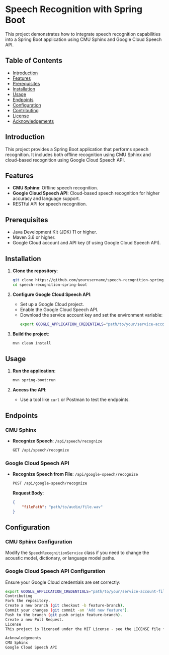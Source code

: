 # Speech Recognition with Spring Boot

This project demonstrates how to integrate speech recognition capabilities into a Spring Boot application using CMU Sphinx and Google Cloud Speech API.

## Table of Contents
- [Introduction](#introduction)
- [Features](#features)
- [Prerequisites](#prerequisites)
- [Installation](#installation)
- [Usage](#usage)
- [Endpoints](#endpoints)
- [Configuration](#configuration)
- [Contributing](#contributing)
- [License](#license)
- [Acknowledgements](#acknowledgements)

## Introduction

This project provides a Spring Boot application that performs speech recognition. It includes both offline recognition using CMU Sphinx and cloud-based recognition using Google Cloud Speech API.

## Features

- **CMU Sphinx**: Offline speech recognition.
- **Google Cloud Speech API**: Cloud-based speech recognition for higher accuracy and language support.
- RESTful API for speech recognition.

## Prerequisites

- Java Development Kit (JDK) 11 or higher.
- Maven 3.6 or higher.
- Google Cloud account and API key (if using Google Cloud Speech API).

## Installation

1. **Clone the repository**:
    ```bash
    git clone https://github.com/yourusername/speech-recognition-spring-boot.git
    cd speech-recognition-spring-boot
    ```

2. **Configure Google Cloud Speech API**:
    - Set up a Google Cloud project.
    - Enable the Google Cloud Speech API.
    - Download the service account key and set the environment variable:
        ```bash
        export GOOGLE_APPLICATION_CREDENTIALS="path/to/your/service-account-file.json"
        ```

3. **Build the project**:
    ```bash
    mvn clean install
    ```

## Usage

1. **Run the application**:
    ```bash
    mvn spring-boot:run
    ```

2. **Access the API**:
    - Use a tool like `curl` or Postman to test the endpoints.

## Endpoints

### CMU Sphinx

- **Recognize Speech**: `/api/speech/recognize`
    ```bash
    GET /api/speech/recognize
    ```

### Google Cloud Speech API

- **Recognize Speech from File**: `/api/google-speech/recognize`
    ```bash
    POST /api/google-speech/recognize
    ```

    **Request Body**:
    ```json
    {
        "filePath": "path/to/audio/file.wav"
    }
    ```

## Configuration

### CMU Sphinx Configuration

Modify the `SpeechRecognitionService` class if you need to change the acoustic model, dictionary, or language model paths.

### Google Cloud Speech API Configuration

Ensure your Google Cloud credentials are set correctly:
```bash
export GOOGLE_APPLICATION_CREDENTIALS="path/to/your/service-account-file.json"
Contributing
Fork the repository.
Create a new branch (git checkout -b feature-branch).
Commit your changes (git commit -am 'Add new feature').
Push to the branch (git push origin feature-branch).
Create a new Pull Request.
License
This project is licensed under the MIT License - see the LICENSE file for details.

Acknowledgements
CMU Sphinx
Google Cloud Speech API
